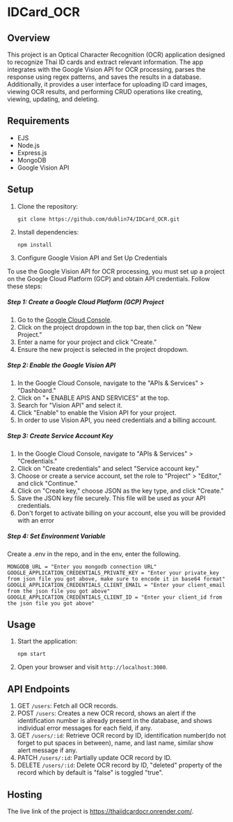 # IDCard_OCR

## Overview

This project is an Optical Character Recognition (OCR) application designed to recognize Thai ID cards and extract relevant information. The app integrates with the Google Vision API for OCR processing, parses the response using regex patterns, and saves the results in a database. Additionally, it provides a user interface for uploading ID card images, viewing OCR results, and performing CRUD operations like creating, viewing, updating, and deleting.

## Requirements

- EJS
- Node.js
- Express.js
- MongoDB 
- Google Vision API 

## Setup

1. Clone the repository:

   ```git clone https://github.com/dublin74/IDCard_OCR.git```

2. Install dependencies:
   
    ```npm install```

3. Configure Google Vision API and Set Up Credentials

To use the Google Vision API for OCR processing, you must set up a project on the Google Cloud Platform (GCP) and obtain API credentials. Follow these steps:

##### Step 1: Create a Google Cloud Platform (GCP) Project

1. Go to the [Google Cloud Console](https://console.cloud.google.com/).
2. Click on the project dropdown in the top bar, then click on "New Project."
3. Enter a name for your project and click "Create."
4. Ensure the new project is selected in the project dropdown.

##### Step 2: Enable the Google Vision API

1. In the Google Cloud Console, navigate to the "APIs & Services" > "Dashboard."
2. Click on "+ ENABLE APIS AND SERVICES" at the top.
3. Search for "Vision API" and select it.
4. Click "Enable" to enable the Vision API for your project.
5. In order to use Vision API, you need credentials and a billing account.

##### Step 3: Create Service Account Key

1. In the Google Cloud Console, navigate to "APIs & Services" > "Credentials."
2. Click on "Create credentials" and select "Service account key."
3. Choose or create a service account, set the role to "Project" > "Editor," and click "Continue."
4. Click on "Create key," choose JSON as the key type, and click "Create."
5. Save the JSON key file securely. This file will be used as your API credentials.
6. Don't forget to activate billing on your account, else you will be provided with an error

##### Step 4: Set Environment Variable

Create a .env in the repo, and in the env, enter the following.

```
MONGODB_URL = "Enter you mongodb connection URL"
GOOGLE_APPLICATION_CREDENTIALS_PRIVATE_KEY = "Enter your private_key from json file you got above, make sure to encode it in base64 format"
GOOGLE_APPLICATION_CREDENTIALS_CLIENT_EMAIL = "Enter your client_email from the json file you got above"
GOOGLE_APPLICATION_CREDENTIALS_CLIENT_ID = "Enter your client_id from the json file you got above"
```

## Usage

1. Start the application:

    ```npm start```
   
2. Open your browser and visit ```http://localhost:3000```.


## API Endpoints

1. GET ```/users```:  Fetch all OCR records.
2. POST ```/users```: Creates a new OCR record, shows an alert if the identification number is already present in the database, and shows individual error messages for each field, if any.
3. GET ```/users/:id```: Retrieve OCR record by ID, identification number(do not forget to put spaces in between), name, and last name, similar show alert message if any.
4. PATCH ```/users/:id```: Partially update OCR record by ID. 
5. DELETE ```/users/:id```: Delete OCR record by ID, "deleted" property of the record which by default is "false" is toggled "true".


## Hosting

The live link of the project is https://thaiidcardocr.onrender.com/.


